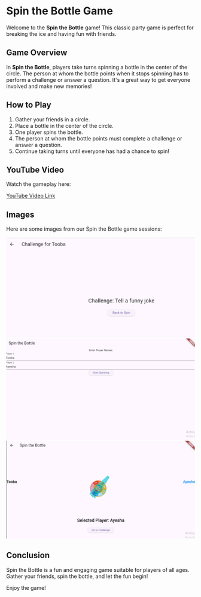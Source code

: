 # Spin the Bottle Game

Welcome to the **Spin the Bottle** game! This classic party game is perfect for breaking the ice and having fun with friends.

## Game Overview

In **Spin the Bottle**, players take turns spinning a bottle in the center of the circle. The person at whom the bottle points when it stops spinning has to perform a challenge or answer a question. It's a great way to get everyone involved and make new memories!

## How to Play

1. Gather your friends in a circle.
2. Place a bottle in the center of the circle.
3. One player spins the bottle.
4. The person at whom the bottle points must complete a challenge or answer a question.
5. Continue taking turns until everyone has had a chance to spin!

## YouTube Video
Watch the gameplay here:

[YouTube Video Link](https://youtu.be/23s5Rd0ut6Q)


## Images

Here are some images from our Spin the Bottle game sessions:

![Spin the Bottle Image 1](1.png)
![Spin the Bottle Image 2](2.png)
![Spin the Bottle Image 3](3.png)

## Conclusion

Spin the Bottle is a fun and engaging game suitable for players of all ages. Gather your friends, spin the bottle, and let the fun begin!

Enjoy the game!

